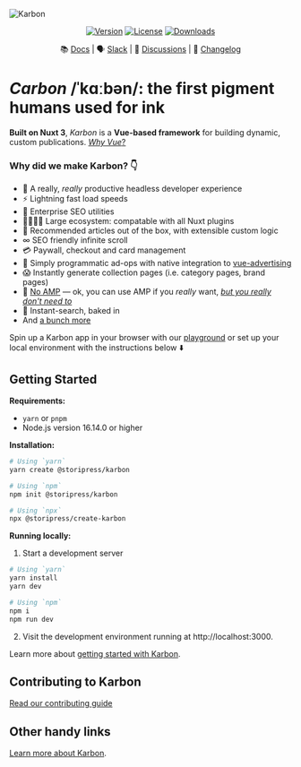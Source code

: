 ![Karbon](https://user-images.githubusercontent.com/53453555/225268246-0f8e1ca6-0f24-4d77-8fa6-c298c00c741e.png)

<p align="center">
    <a href="https://www.npmjs.com/package/@storipress/karbon"><img src="https://img.shields.io/npm/v/@storipress/karbon?sanitize=true" alt="Version"></a>
    <a href="https://github.com/storipress/karbon/blob/main/LICENSE.md"><img src="https://img.shields.io/npm/l/@storipress/karbon.svg?sanitize=true" alt="License"></a>
    <a href="https://npmcharts.com/compare/@storipress/karbon?minimal=true"><img src="https://img.shields.io/npm/dm/@storipress/karbon?sanitize=true" alt="Downloads"></a>
 </p>

<div align="center">

📚 [Docs](https://developers.storipress.com) | 🗣 [Slack](https://join.slack.com/t/storipresscommunity/shared_invite/zt-1krx5nm1d-h_WKy1XF3MSxuY4BQ0VRbQ) | 💬 [Discussions](https://github.com/storipress/karbon/discussions) | 📝 [Changelog](./packages/karbon/CHANGELOG.md)

</div>

# _Carbon_ /ˈkɑːbən/: the first pigment humans used for ink

**Built on Nuxt 3**, _Karbon_ is a **Vue-based framework** for building dynamic, custom publications. [_Why Vue_?](https://developers.storipress.com/karbon/2gLtVFS6QEkdvKF7fkRng1/overview/4P2M8yS9k5s8F7FXgTSyKr#why-vue)

### Why did we make Karbon? 👇

- 💨 A really, _really_ productive headless developer experience
- ⚡️ Lightning fast load speeds
- 🔎 Enterprise SEO utilities
- 👨‍👩‍👦‍👦 Large ecosystem: compatable with all Nuxt plugins
- 🌮 Recommended articles out of the box, with extensible custom logic
- ∞ SEO friendly infinite scroll
- 💳 Paywall, checkout and card management
- 💸 Simply programmatic ad-ops with native integration to [vue-advertising](https://github.com/storipress/vue-advertising)
- 😱 Instantly generate collection pages (i.e. category pages, brand pages)
- 😤 [No AMP]() — ok, you can use AMP if you _really_ want, _[but you really don't need to](https://plausible.io/blog/google-amp)_
- 🔦 Instant-search, baked in
- And [a bunch more](https://developers.storipress.com)

Spin up a Karbon app in your browser with our [playground](https://karbon.new/) or set up your local environment with the instructions below ⬇️

## Getting Started

**Requirements:**

- `yarn` or `pnpm`
- Node.js version 16.14.0 or higher

**Installation:**

```bash
# Using `yarn`
yarn create @storipress/karbon

# Using `npm`
npm init @storipress/karbon

# Using `npx`
npx @storipress/create-karbon
```

**Running locally:**

1. Start a development server

```bash
# Using `yarn`
yarn install
yarn dev

# Using `npm`
npm i
npm run dev
```

2. Visit the development environment running at http://localhost:3000.

Learn more about [getting started with Karbon](https://developers.storipress.com).

## Contributing to Karbon

[Read our contributing guide](./.github/contributing.md)

## Other handy links

[Learn more about Karbon](https://developers.storipress.com).
